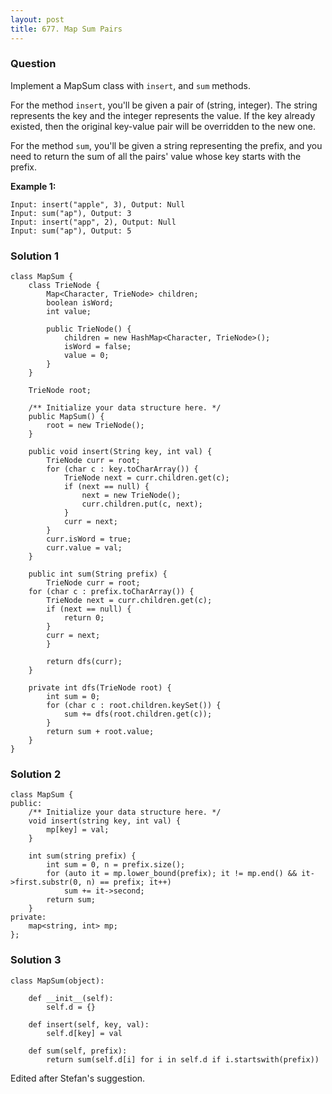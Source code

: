 ```yaml
---
layout: post
title: 677. Map Sum Pairs
---
```

### Question
Implement a MapSum class with `insert`, and `sum` methods.

For the method `insert`, you'll be given a pair of (string, integer). The
string represents the key and the integer represents the value. If the key
already existed, then the original key-value pair will be overridden to the
new one.

For the method `sum`, you'll be given a string representing the prefix, and
you need to return the sum of all the pairs' value whose key starts with the
prefix.

 **Example 1:**  

    
    
    Input: insert("apple", 3), Output: Null
    Input: sum("ap"), Output: 3
    Input: insert("app", 2), Output: Null
    Input: sum("ap"), Output: 5
    

### Solution 1
    
    
    class MapSum {
        class TrieNode {
            Map<Character, TrieNode> children;
            boolean isWord;
            int value;
    
            public TrieNode() {
                children = new HashMap<Character, TrieNode>();
                isWord = false;
                value = 0;
            }
        }
        
        TrieNode root;
        
        /** Initialize your data structure here. */
        public MapSum() {
            root = new TrieNode();
        }
        
        public void insert(String key, int val) {
            TrieNode curr = root;
            for (char c : key.toCharArray()) {
                TrieNode next = curr.children.get(c);
                if (next == null) {
                    next = new TrieNode();
                    curr.children.put(c, next);
                }
                curr = next;
            }
            curr.isWord = true;
            curr.value = val;
        }
        
        public int sum(String prefix) {
            TrieNode curr = root;
    	for (char c : prefix.toCharArray()) {
    	    TrieNode next = curr.children.get(c);
    	    if (next == null) {
    	        return 0;
    	    }
    	    curr = next;
            }
    		
            return dfs(curr);
        }
        
        private int dfs(TrieNode root) {
            int sum = 0;
            for (char c : root.children.keySet()) {
                sum += dfs(root.children.get(c));
            }
            return sum + root.value;
        }
    }
    


### Solution 2
    
    
    class MapSum {
    public:
        /** Initialize your data structure here. */    
        void insert(string key, int val) {
            mp[key] = val;
        }
        
        int sum(string prefix) {
            int sum = 0, n = prefix.size();
            for (auto it = mp.lower_bound(prefix); it != mp.end() && it->first.substr(0, n) == prefix; it++) 
                sum += it->second;
            return sum;
        }
    private:
        map<string, int> mp;
    };
    


### Solution 3
    
    
    class MapSum(object):
    
        def __init__(self): 
            self.d = {}
    
        def insert(self, key, val): 
            self.d[key] = val
    
        def sum(self, prefix):
            return sum(self.d[i] for i in self.d if i.startswith(prefix))
    

Edited after Stefan's suggestion.



